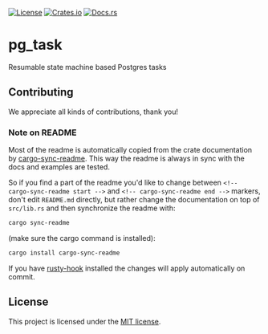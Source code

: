 [![License](https://img.shields.io/crates/l/pg_task.svg)](https://choosealicense.com/licenses/mit/)
[![Crates.io](https://img.shields.io/crates/v/pg_task.svg)](https://crates.io/crates/pg_task)
[![Docs.rs](https://docs.rs/pg_task/badge.svg)](https://docs.rs/pg_task)

<!-- cargo-sync-readme start -->

# pg_task

Resumable state machine based Postgres tasks

<!-- cargo-sync-readme end -->

## Contributing

We appreciate all kinds of contributions, thank you!


### Note on README

Most of the readme is automatically copied from the crate documentation by [cargo-sync-readme][].
This way the readme is always in sync with the docs and examples are tested.

So if you find a part of the readme you'd like to change between `<!-- cargo-sync-readme start -->`
and `<!-- cargo-sync-readme end -->` markers, don't edit `README.md` directly, but rather change
the documentation on top of `src/lib.rs` and then synchronize the readme with:
```bash
cargo sync-readme
```
(make sure the cargo command is installed):
```bash
cargo install cargo-sync-readme
```

If you have [rusty-hook] installed the changes will apply automatically on commit.


## License

This project is licensed under the [MIT license](LICENSE).

[cargo-sync-readme]: https://github.com/phaazon/cargo-sync-readme
[rusty-hook]: https://github.com/swellaby/rusty-hook
